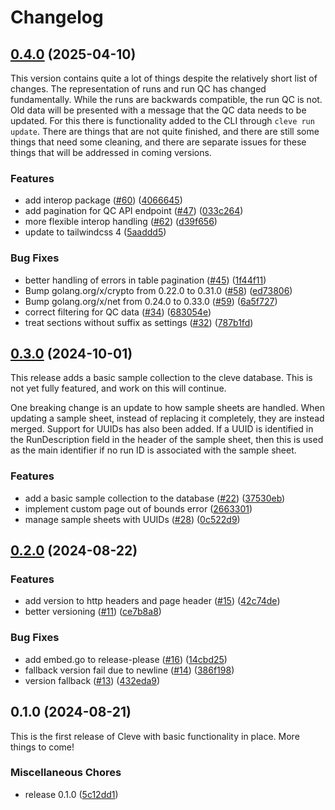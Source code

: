 # Changelog

## [0.4.0](https://github.com/gmc-norr/cleve/compare/v0.3.0...v0.4.0) (2025-04-10)

This version contains quite a lot of things despite the relatively short list of changes. The representation of runs and run QC has changed fundamentally. While the runs are backwards compatible, the run QC is not. Old data will be presented with a message that the QC data needs to be updated. For this there is functionality added to the CLI through `cleve run update`. There are things that are not quite finished, and there are still some things that need some cleaning, and there are separate issues for these things that will be addressed in coming versions.

### Features

* add interop package ([#60](https://github.com/gmc-norr/cleve/issues/60)) ([4066645](https://github.com/gmc-norr/cleve/commit/4066645943a3231dafa87824f075753097308364))
* add pagination for QC API endpoint ([#47](https://github.com/gmc-norr/cleve/issues/47)) ([033c264](https://github.com/gmc-norr/cleve/commit/033c2648cc768697c0cc3d8d37ba30c3fceb9000))
* more flexible interop handling ([#62](https://github.com/gmc-norr/cleve/issues/62)) ([d39f656](https://github.com/gmc-norr/cleve/commit/d39f656edf57bd8e5e9e781c9832478ad834ab9a))
* update to tailwindcss 4 ([5aaddd5](https://github.com/gmc-norr/cleve/commit/5aaddd573a86e76d161b55094b9992e7843b6f52))


### Bug Fixes

* better handling of errors in table pagination ([#45](https://github.com/gmc-norr/cleve/issues/45)) ([1f44f11](https://github.com/gmc-norr/cleve/commit/1f44f11ce8fd10cd999ab76fc55163d85809c807))
* Bump golang.org/x/crypto from 0.22.0 to 0.31.0 ([#58](https://github.com/gmc-norr/cleve/issues/58)) ([ed73806](https://github.com/gmc-norr/cleve/commit/ed738065124c3b0fba4fce9e7df8d2bb8c538541))
* Bump golang.org/x/net from 0.24.0 to 0.33.0 ([#59](https://github.com/gmc-norr/cleve/issues/59)) ([6a5f727](https://github.com/gmc-norr/cleve/commit/6a5f7275f81a666bd41a1da2800c6be34dbf57ab))
* correct filtering for QC data ([#34](https://github.com/gmc-norr/cleve/issues/34)) ([683054e](https://github.com/gmc-norr/cleve/commit/683054eddfec613ecf8930a1f331801dce52ed3b))
* treat sections without suffix as settings ([#32](https://github.com/gmc-norr/cleve/issues/32)) ([787b1fd](https://github.com/gmc-norr/cleve/commit/787b1fd3f5ded294e3ef158fa848580e1ece8eff))

## [0.3.0](https://github.com/gmc-norr/cleve/compare/v0.2.0...v0.3.0) (2024-10-01)

This release adds a basic sample collection to the cleve database.
This is not yet fully featured, and work on this will continue.

One breaking change is an update to how sample sheets are handled.
When updating a sample sheet, instead of replacing it completely, they are instead merged.
Support for UUIDs has also been added.
If a UUID is identified in the RunDescription field in the header of the sample sheet, then this is used as the main identifier if no run ID is associated with the sample sheet.

### Features

* add a basic sample collection to the database ([#22](https://github.com/gmc-norr/cleve/issues/22)) ([37530eb](https://github.com/gmc-norr/cleve/commit/37530ebb0a7d194fce1ae20c3601cd6bc2217701))
* implement custom page out of bounds error ([2663301](https://github.com/gmc-norr/cleve/commit/2663301139b8998c6ff36805ec90f3707f76160d))
* manage sample sheets with UUIDs ([#28](https://github.com/gmc-norr/cleve/issues/28)) ([0c522d9](https://github.com/gmc-norr/cleve/commit/0c522d9e6af7d0a2c957e466bbbb8247bea06817))

## [0.2.0](https://github.com/gmc-norr/cleve/compare/v0.1.0...v0.2.0) (2024-08-22)


### Features

* add version to http headers and page header ([#15](https://github.com/gmc-norr/cleve/issues/15)) ([42c74de](https://github.com/gmc-norr/cleve/commit/42c74def239886b2b7a9cde54d89e0819f2d90fc))
* better versioning ([#11](https://github.com/gmc-norr/cleve/issues/11)) ([ce7b8a8](https://github.com/gmc-norr/cleve/commit/ce7b8a8046aeb370b252f1a1e77dad73401975bc))


### Bug Fixes

* add embed.go to release-please ([#16](https://github.com/gmc-norr/cleve/issues/16)) ([14cbd25](https://github.com/gmc-norr/cleve/commit/14cbd257811433ef870d650cc0c639a8737370d3))
* fallback version fail due to newline ([#14](https://github.com/gmc-norr/cleve/issues/14)) ([386f198](https://github.com/gmc-norr/cleve/commit/386f198848d3759f6ab7d4c0eaf416868c17924c))
* version fallback ([#13](https://github.com/gmc-norr/cleve/issues/13)) ([432eda9](https://github.com/gmc-norr/cleve/commit/432eda90bc4c4eec03ef4b49f11653b1280ca3a2))

## 0.1.0 (2024-08-21)

This is the first release of Cleve with basic functionality in place. More things to come!

### Miscellaneous Chores

* release 0.1.0 ([5c12dd1](https://github.com/gmc-norr/cleve/commit/5c12dd1e24f29a297a5517f78423a213f2f40791))
